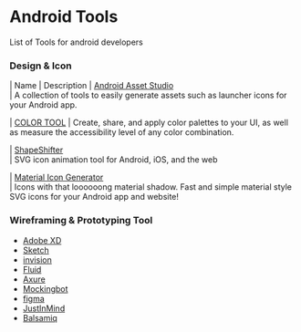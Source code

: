 # Android Tools
List of Tools for android developers

### Design & Icon
|                 Name                                                                            |                      Description
| [Android Asset Studio](https://romannurik.github.io/AndroidAssetStudio/index.html)                          
|  A collection of tools to easily generate assets such as launcher icons for your Android app.

| [COLOR TOOL](https://material.io/color/#!/?view.left=0&view.right=0)
| Create, share, and apply color palettes to your UI, as well as measure the accessibility level of any color combination.

| [ShapeShifter](https://shapeshifter.design/)                                    
| SVG icon animation tool for Android, iOS, and the web 

| [Material Icon Generator](https://android-material-icon-generator.bitdroid.de/)                                          
| Icons with that loooooong material shadow. Fast and simple material style SVG icons for your Android app and website!


### Wireframing & Prototyping Tool
- [Adobe XD](http://www.adobe.com/products/xd.html)                            
- [Sketch](https://www.sketchapp.com)                                          
- [invision](https://www.invisionapp.com)                                      
- [Fluid](https://www.fluidui.com/)                                            
- [Axure](https://www.axure.com)                                               
- [Mockingbot](https://mockingbot.com)                                         
- [figma](https://www.figma.com/)                                              
- [JustInMind](https://www.justinmind.com)                                     
- [Balsamiq](https://balsamiq.com)
